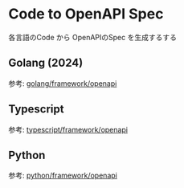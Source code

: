 # Code to OpenAPI Spec

各言語のCode から OpenAPIのSpec を生成するする

## Golang (2024)

参考: [golang/framework/openapi](../../programming/golang/framework/open-api.md)  

## Typescript

参考: [typescript/framework/openapi](../../programming/javascript-typescript/framework/open-api.md)  

## Python

参考: [python/framework/openapi](../../programming/python/framework/open-api.md)  
